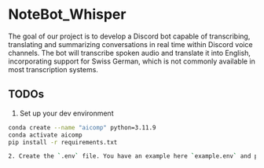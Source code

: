 # NoteBot_Whisper
The goal of our project is to develop a Discord bot capable of transcribing, translating and summarizing conversations in real time within Discord voice channels. The bot will transcribe spoken audio and translate it into English, incorporating support for Swiss German, which is not commonly available in most transcription systems. 

## TODOs
1. Set up your dev environment
```bash
conda create --name "aicomp" python=3.11.9
conda activate aicomp
pip install -r requirements.txt

2. Create the `.env` file. You have an example here `example.env` and place your required usernames and keys in it. 
